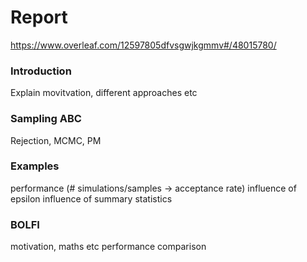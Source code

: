 # Report

https://www.overleaf.com/12597805dfvsgwjkgmmv#/48015780/

### Introduction
Explain movitvation, different approaches etc

### Sampling ABC
Rejection, MCMC, PM

### Examples
performance (# simulations/samples -> acceptance rate)
influence of epsilon
influence of summary statistics

### BOLFI
motivation, maths etc
performance comparison
